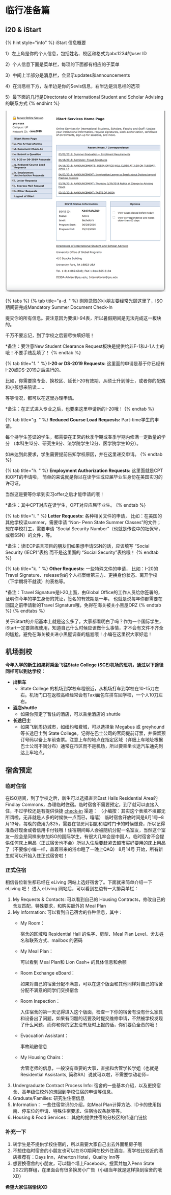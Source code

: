 # 临行准备篇

## i20 & iStart

{% hint style="info" %}
iStart 信息概要

1）左上角是你的个人信息，包括姓名、校区和格式为abc1234的user ID

2）个人信息下面是菜单栏，每项的下面都有相应的子菜单

3）中间上半部分是消息栏，会显示updates和announcements

4）在消息栏下方，左半边是你的Sevis信息，右半边是消息栏的选项

5）最下面的几行是Directorate of International Student and Scholar Advising 的联系方式
{% endhint %}

![](.gitbook/assets/i20-1.png)

{% tabs %}
{% tab title="a-d.   " %}
刚刚录取的小朋友要经常光顾这里了，ISO期间要完成Mandatory Summer Document Check-In

提交你的所有信息。要注意因为要填I-94表，所以暑假期间是无法完成这一板块的。

千万不要忘记，到了学校之后要尽快填好哦！

\*备注：要注意New Student Clearance Request板块是提供给非F-1和J-1人士的哦！不要手贱乱填了！
{% endtab %}

{% tab title="f.      " %}
**I-20 or DS-2019 Requests:** 这里面的申请是基于你已经有I-20或DS-2019之后进行的。

比如，你需要换专业、换校区、延长I-20有效期、从硕士升到博士，或者你的配偶和小孩想来陪读……

等等情况，都可以在这里办理申请。

\*备注：在正式进入专业之后，也要来这里申请新的I-20哦！
{% endtab %}

{% tab title="g.      " %}
**Reduced Course Load Requests:** Part-time学生的申请。

每个持学生签证的学生，都需要在正常的秋季学期或春季学期内修满一定数量的学分 （本科生12分、研究生9分、法学院学生12分、医学院学生10分）。

如未达到此要求，学生需要提前告知学校原因，并在这里递交申请。
{% endtab %}

{% tab title="h.     " %}
**Employment Authorization Requests:** 这里面就是CPT和OPT的申请啦， 简单的来说就是你以在读学生或应届毕业生身份在美国实习的许可证。

当然这是要等你拿到实习offer之后才能申请的哦！

\*备注：其中CPT对应在读学生，OPT对应应届毕业生。
{% endtab %}

{% tab title="i.      " %}
**Letter Requests:** 各种相关文件的申请， 比如：在美国的其他学校读summer，需要申请 “Non- Penn State Summer Classes”的文件； 想在学校打工，需要申请 “Social Security Number”（也就是传说中的社保号，或者SSN）的文件，等。

\*备注：读IECP语言项目的朋友们如果想申请SSN的话，应该填写 “Social Security \(IECP\)”表格 而不是这里面的 “Social Security”表格哦！
{% endtab %}

{% tab title="k.      " %}
**Other Requests:** 一些特殊文件的申请， 比如：I-20的Travel Signature、release你的个人档案给第三方、更换身份状态、离开学校（下学期将不就读）的表格等。

\*备注：Travel Signature是I-20上面，由Global Office的工作人员给你签署的， 证明你今年的学生身份的凭证，签名的有效期是一年。 也就是说每年你都需要在回国之前申请新的Travel Signature哦，免得在海关被关小黑屋ORZ
{% endtab %}
{% endtabs %}

关于iStart的介绍基本上就是这么多了。大家都看明白了吗？作为一个国际学生，iStart一定要熟练使用，知道自己什么时候应该做什么事情，才不会有文件不齐全的尴尬，避免在海关被关进小黑屋调查的尴尬哦！小编在这里祝大家好运！

## 机场到校

**今年入学的新生如果将乘坐飞往State College \(SCE\)机场的班机，通过以下途径同样可以到达学校：**

* **出租车**
  * State College 的机场到学校车程很近，从机场打车到学校在10-15刀左右。机场门口在返校高峰经常会有Taxi面包车拼车回学校，一个人10刀左右。
* **酒店shuttle**
  * 如果你预定了暂住的酒店，可以乘坐酒店的 shuttle
* **长途巴士**
  * 如果飞到周边城市，如纽约和费城，可以选择坐 Megabus 或 greyhound 等长途巴士到 State College。记得在巴士公司的官网提前订票，并保留预订号码以备上车前查票。注意上车的地点在指定区域（详细上车地址根据巴士公司不同分布）通常在市区而不是机场，所以要乘坐长途汽车通先到达上车地点。

## **宿舍预定**

### 临时住宿

在ISO期间，到了学校之后，新生可以选择直奔East Halls Residential Area的Findlay Commons，办理临时住宿。临时宿舍不需要预定，到了就可以直接入住，不过学校还是有提供快捷 [check-in](https://global.psu.edu/isofa18) 渠道： （小编按：其实这个表填不填都无所谓啦，无非就是人多的时候快一点而已，嘻嘻） 临时宿舍开放时间是8月1号~8月13号，每晚的费用为$25，需要在领房间钥匙和临时门卡的时候缴费，所以记得准备好现金或者信用卡付钱哦！住宿期间每人会被随机分配一名室友，当然这个室友一般会是同样来参加ISO的国际学生，有很大几率会是中国人。临时宿舍不会提供任何床上用品（正式宿舍也不会）所以入住后要赶紧去超市买好要用的床上用品了（不要像小编一样，盖着带来的浴巾睡了一晚上QAQ） 8月14号 开始，所有新生就可以开始入住正式宿舍啦！

### 正式住宿

相信各位新生都已经在 eLiving 网站上选好宿舍了。下面就来简单介绍一下 eLiving 吧！ 进入 eLiving 网站后，可以看到左边有一大排菜单栏：

1. My Requests & Contacts:   可以看到自己的 Housing Contracts，修改自己的舍友匹配，特殊要求，和购买额外的 Meal Plan
2. My Information: 可以看到自己宿舍的各种信息，其中：
   * My Room：

     宿舍的区域和 Residential Hall 的名字、房型、Meal Plan Level、舍友姓名和联系方式、mailbox 的密码

   * My Meal Plan：

     可以看到 Meal Plan和 Lion Cash+ 的具体信息和余额

   * Room Exchange eBoard：

     如果对自己的宿舍分配不满意，可以在这个版面和其他同样对自己的宿舍分配不满意的同学们交换宿舍

   * Room Inspection：

     入住宿舍的第一天记得进入这个版面，检查一下你的宿舍有没有什么家具和设备出了问题，如果有问题的话要及时提交维修申请，不然被学校发现了什么问题，而你和你的室友没有及时上报的话，你们要负全责的哦！

   * Evacuation Assistant：

     事故疏散信息

   * My Housing Chairs：

     舍管老师的信息，一般没有重要的大事，直接和舍管学长学姐（也就是Residential Assistants, 简称RA）说就可以啦，不需要惊动老师~
3. Undergraduate Contract Process Info:   宿舍的一些基本介绍，以及更换宿舍、高年级住校外的想回到学校住宿的申请等信息。
4. Graduate/Families:   研究生住宿信息
5. Information：  一些住宿常识的介绍，如Meal Plan计算方法、ID卡的使用指南、停车位的申请、特殊住宿要求、住宿协议条款等等。
6. Housing & Food Services：  其他的提供住宿的分校区的传送门链接

### 补充一下

1. 转学生是不提供学校住宿的，所以需要大家自己出去外面租房子哦
2. 不想住临时宿舍的小朋友也可以在ISO期间在校外住酒店，离学校比较近的酒店推荐有：Days Inn，Atherton Hotel，Quality Inn等
3. 想要换宿舍的小朋友，可以翻个墙上Facebook，搜索并加入Penn State 2022的群组，在里面会有很多换房小广告（小编当年就是这样换到宿舍的哦XD）

**希望大家住宿愉快XD**

